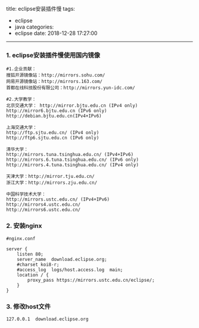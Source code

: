 title: eclipse安装插件慢
tags:
  - eclipse
  - java
categories:
  - eclipse
date: 2018-12-28 17:27:00
---

### 1. eclipse安装插件慢使用国内镜像
```
#1.企业贡献： 
搜狐开源镜像站：http://mirrors.sohu.com/ 
网易开源镜像站：http://mirrors.163.com/ 
首都在线科技股份有限公司：http://mirrors.yun-idc.com/ 

#2.大学教学： 
北京交通大学： http://mirror.bjtu.edu.cn (IPv4 only) 
http://mirror6.bjtu.edu.cn (IPv6 only) 
http://debian.bjtu.edu.cn(IPv4+IPv6) 

上海交通大学： 
http://ftp.sjtu.edu.cn/ (IPv4 only) 
http://ftp6.sjtu.edu.cn (IPv6 only) 

清华大学： 
http://mirrors.tuna.tsinghua.edu.cn/ (IPv4+IPv6) 
http://mirrors.6.tuna.tsinghua.edu.cn/ (IPv6 only) 
http://mirrors.4.tuna.tsinghua.edu.cn/ (IPv4 only) 

天津大学：http://mirror.tju.edu.cn/ 
浙江大学：http://mirrors.zju.edu.cn/ 

中国科学技术大学： 
http://mirrors.ustc.edu.cn/ (IPv4+IPv6) 
http://mirrors4.ustc.edu.cn/ 
http://mirrors6.ustc.edu.cn/ 
```

### 2. 安装nginx
```
#nginx.conf

server {  
    listen 80;  
    server_name  download.eclipse.org;  
    #charset koi8-r;  
    #access_log  logs/host.access.log  main;  
    location / {  
        proxy_pass https://mirrors.ustc.edu.cn/eclipse/;  
    }
}
```

### 3. 修改host文件 
```
127.0.0.1  download.eclipse.org  
```
